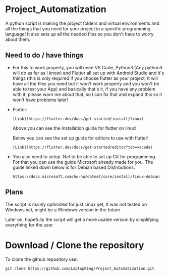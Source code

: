 # Project_Automatization
A python script is making the project folders and virtual environments and all the things that you need for your project in a specific programming language! It also sets up all the needed files so you don't have to worry about them. 

## Need to do / have things
- For this to work properly, you will need VS Code, Python3 (Any python3 will do as far as I know) and Flutter all set up with Android Studio and it's things (this is only required if you choose flutter as your project, it will have all the files you need but it won't work properly and you won't be able to test your App) and basically that's it, if you have any problem with it, please warn me about that, so I can fix that and expand this so it won't have problems later!

- Flutter:
	```
	[Link](https://flutter.dev/docs/get-started/install/linux)
	```
	Above you can see the installation guide for flutter on linux!

	Below you can see the set up guide for editors to use with flutter!
	```
	[Link](https://flutter.dev/docs/get-started/editor?tab=vscode)
	```


- You also need to setup .Net to be able to set up C# for programming. For that you can use the guide Microsoft already made for you. The guide linked down below is for Debian based Distributions.
	```
	https://docs.microsoft.com/hu-hu/dotnet/core/install/linux-debian
	```

## Plans
The script is mainly optimized for just Linux yet, It was not tested on Windows yet, might be a Windows version in the future.

Later on, hopefully the script will get a more usable version by simplifying everything for the user.

# Download / Clone the repository

To clone the github repository use:
```html
git clone https://github.com/LaptopKing/Project_Automatization.git
```
